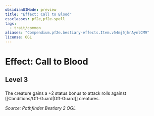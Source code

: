 ```yaml
---
obsidianUIMode: preview
title: "Effect: Call to Blood"
cssclasses: pf2e,pf2e-spell
tags:
  - trait/common
aliases: "Compendium.pf2e.bestiary-effects.Item.v54mj5jknAynlCM9"
license: OGL
---
```

# Effect: Call to Blood
## Level 3
### 






The creature gains a +2 status bonus to attack rolls against [[Conditions/Off-Guard|Off-Guard]] creatures.

*Source: Pathfinder Bestiary 2*
*OGL*